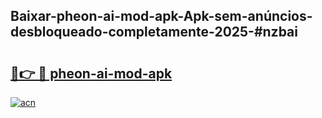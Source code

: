 ## Baixar-pheon-ai-mod-apk-Apk-sem-anúncios-desbloqueado-completamente-2025-#nzbai

# <h2><a href="https://ainizakaria.my?title=pheon-ai-mod-apk&ref=20M">🔗👉 🔴 pheon-ai-mod-apk</a></h2>

[![acn](https://github.com/user-attachments/assets/0f9c940e-d8b0-45ae-aac7-cd30a18b3e1c)](https://ainizakaria.my?title=pheon-ai-mod-apk&ref=20M)

